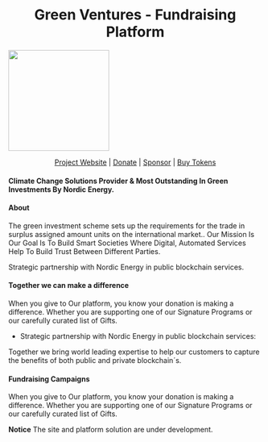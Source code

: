 
<p align="center">
  <h1 align="center">Green Ventures - Fundraising Platform</h1>
  <a href="httos://greenventures.nordicenergy.app/">
    <img height="200px" src="https://drive.google.com/open?id=1mMJpNANlomInjl1oqeygcr25-4i0oZks">
  </a>
  <br>
</p>
<p align="center">
  <a href="https://nordicenergy.github.io/green_ventures/">Project Website</a> |
  <a href="https://nordicenergy.app/donate">Donate</a> |
  <a href="https://github.com/sponsors/rdymac">Sponsor</a> |
  <a href="https://nordicenergy.app/buy">Buy Tokens</a>
</p>


#### Climate Change Solutions Provider & Most Outstanding In Green Investments By Nordic Energy.


#### About

The green investment scheme sets up the requirements for the trade in surplus assigned amount units on the international market.. Our Mission Is Our Goal Is To Build Smart Societies Where Digital, Automated Services Help To Build Trust Between Different Parties.

Strategic partnership with Nordic Energy in public blockchain services. 


#### Together we can make a difference

When you give to Our platform, you know your donation is making a difference. Whether you are supporting one of our Signature Programs or our carefully curated list of Gifts. 

- Strategic partnership with Nordic Energy in public blockchain services:

Together we bring world leading expertise to help our customers to capture the benefits of both public and private blockchain´s.

#### Fundraising Campaigns

When you give to Our platform, you know your donation is making a difference. Whether you are supporting one of our Signature Programs or our carefully curated list of Gifts.


**Notice** The site and platform solution are under development.
